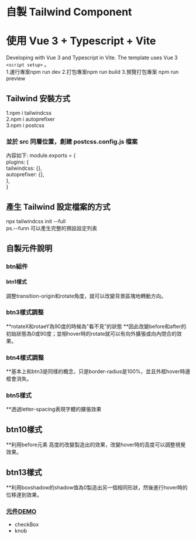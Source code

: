 # 自製 Tailwind Component

# 使用 Vue 3 + Typescript + Vite

Developing with Vue 3 and Typescript in Vite. The template uses Vue 3 `<script setup>` 。<br>
1.運行專案npm run dev
2.打包專案npm run build
3.預覽打包專案 npm run preview

## Tailwind 安裝方式

1.npm i tailwindcss<br>
2.npm i autoprefixer<br>
3.npm i postcss<br>

### 並於 src 同層位置，創建 postcss.config.js 檔案

內容如下:
module.exports = {<br>
plugins: {<br>
tailwindcss: {},<br>
autoprefixer: {},<br>
},<br>
}<br>

## 產生 Tailwind 設定檔案的方式

npx tailwindcss init --full  <br>
ps.--funn 可以產生完整的預設設定列表<br>

## 自製元件說明
### btn組件
#### btn1樣式
調整transition-origin和rotate角度，就可以改變背景區塊地轉動方向。
### btn3樣式調整
**rotateX和rotaeY為90度的時候為"看不見"的狀態
**因此改變before和after的初始狀態為0或90度；並相hover時的rotate就可以有向外擴張或向內閉合的效果。
### btn4樣式調整
**基本上和btn3是同樣的概念，只是border-radius是100%，並且外框hover時邊框會消失。
### btn5樣式
**透過letter-spacing表現字體的擴張效果
## btn10樣式
**利用before元素 高度的改變製造出的效果，改變hover時的高度可以調整視覺效果。
## btn13樣式
**利用boxshadow的shadow值為0製造出另一個相同形狀，然後進行hover時的位移達到效果。
### <a href="https://gn01792218.github.io/vue3-tailwind-component">元件DEMO</a>
- checkBox  <br>
- knob <br>
